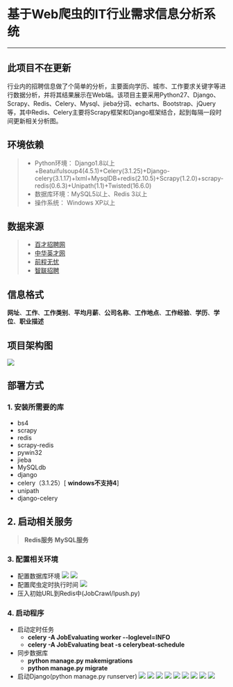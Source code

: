 # 基于Web爬虫的IT行业需求信息分析系统
------
## 此项目不在更新
行业内的招聘信息做了个简单的分析，主要面向学历、城市、工作要求关键字等进行数据分析，并将其结果展示在Web端。该项目主要采用Python27、Django、Scrapy、Redis、Celery、Mysql、jieba分词、echarts、Bootstrap、jQuery等，其中Redis、Celery主要将Scrapy框架和Django框架结合，起到每隔一段时间更新相关分析图。


## 环境依赖
> * Python环境： Django1.8以上+Beatuifulsoup4(4.5.1)+Celery(3.1.25)+Django-celery(3.1.17)+lxml+MysqlDB+redis(2.10.5)+Scrapy(1.2.0)+scrapy-redis(0.6.3)+Unipath(1.1)+Twisted(16.6.0)
> * 数据库环境：MySQL5以上、Redis 3以上
> * 操作系统： Windows XP以上

## 数据来源
> * [百才招聘网](http://wuhan.baicai.com/)
> * [中华英才网](http://www.chinahr.com/wuhan/)
> * [前程无忧](http://www.51job.com/)
> * [智联招聘](https://www.zhaopin.com/)

## 信息格式

**网址**、**工作**、**工作类别**、**平均月薪**、**公司名称**、**工作地点**、**工作经验**、**学历**、**学位**、**职业描述**


## 项目架构图
![](https://github.com/CaryXiang/Information-Analysis-system-of-IT-Industry-requirement-based-on-Web-crawler/blob/master/imgs/frame.png)
## 部署方式
### 1. 安装所需要的库
+ bs4
+ scrapy
+ redis
+ scrapy-redis
+ pywin32
+ jieba
+ MySQLdb
+ django
+ celery（3.1.25）[ **windows不支持4**]
+ unipath
+ django-celery

## 2. 启动相关服务
> **Redis服务**
> **MySQL服务**

### 3. 配置相关环境
+  配置数据库环境
![](https://github.com/CaryXiang/Information-Analysis-system-of-IT-Industry-requirement-based-on-Web-crawler/blob/master/imgs/mysql_django.png)
![](https://github.com/CaryXiang/Information-Analysis-system-of-IT-Industry-requirement-based-on-Web-crawler/blob/master/imgs/scrapy_databases.png)
+  配置爬虫定时执行时间
![](https://github.com/CaryXiang/Information-Analysis-system-of-IT-Industry-requirement-based-on-Web-crawler/blob/master/imgs/celery_django.png)
+  压入初始URL到Redis中(JobCrawl/lpush.py)


### 4. 启动程序
+ 启动定时任务
  + **celery -A JobEvaluating worker --loglevel=INFO**
  + **celery -A JobEvaluating beat -s celerybeat-schedule**
+ 同步数据库
  + **python manage.py makemigrations**
  + **python manage.py migrate**
+ 启动Django(python manage.py runserver)
![](https://github.com/CaryXiang/Information-Analysis-system-of-IT-Industry-requirement-based-on-Web-crawler/blob/master/imgs/index.png)
![](https://github.com/CaryXiang/Information-Analysis-system-of-IT-Industry-requirement-based-on-Web-crawler/blob/master/imgs/index2.png)
![](https://github.com/CaryXiang/Information-Analysis-system-of-IT-Industry-requirement-based-on-Web-crawler/blob/master/imgs/display.png)
![](https://github.com/CaryXiang/Information-Analysis-system-of-IT-Industry-requirement-based-on-Web-crawler/blob/master/imgs/search.png)
![](https://github.com/CaryXiang/Information-Analysis-system-of-IT-Industry-requirement-based-on-Web-crawler/blob/master/imgs/analyse.png)
![](https://github.com/CaryXiang/Information-Analysis-system-of-IT-Industry-requirement-based-on-Web-crawler/blob/master/imgs/asks.png)
![](https://github.com/CaryXiang/Information-Analysis-system-of-IT-Industry-requirement-based-on-Web-crawler/blob/master/imgs/job_hot.png)
![](https://github.com/CaryXiang/Information-Analysis-system-of-IT-Industry-requirement-based-on-Web-crawler/blob/master/imgs/lan.png)
![](https://github.com/CaryXiang/Information-Analysis-system-of-IT-Industry-requirement-based-on-Web-crawler/blob/master/imgs/salary.png)
